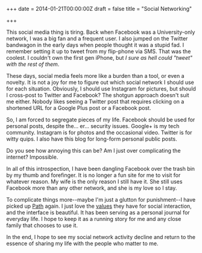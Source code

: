 +++
date = 2014-01-21T00:00:00Z
draft = false
title = "Social Networking"

+++


This social media thing is tiring. Back when Facebook was a University-only network, I was a big fan and a frequent user. I also jumped on the Twitter bandwagon in the early days when people thought it was a stupid fad. I remember setting it up to tweet from my flip-phone via SMS. That was the coolest. I couldn't own the first gen iPhone, but *I sure as hell could "tweet" with the rest of them*.

These days, social media feels more like a burden than a tool, or even a novelty. It is not a joy for me to figure out which social network I should use for each situation. Obviously, I should use Instagram for pictures, but should I cross-post to Twitter and Facebook? The shotgun approach doesn't suit me either. Nobody likes seeing a Twitter post that requires clicking on a shortened URL for a Google Plus post or a Facebook post.

So, I am forced to segregate pieces of my life. Facebook should be used for personal posts, despite the... er... security issues. Google+ is my tech community. Instagram is for photos and the occasional video. Twitter is for witty quips. I also have this blog for long-form personal public posts.

Do you see how annoying this can be? Am I just over complicating the internet? Impossible.

In all of this introspection, I have been dangling Facebook over the trash bin by my thumb and forefinger. It is no longer a fun site for me to visit for whatever reason. My wife is the only reason I still have it. She still uses Facebook more than any other network, and she is my love so I stay.

To complicate things more--maybe I'm just a glutton for punishment--I have picked up [Path](https://path.com/) again. I just love the [values](https://path.com/values) they have for social interaction, and the interface is beautiful. It has been serving as a personal journal for everyday life. I hope to keep it as a running story for me and any close family that chooses to use it.

In the end, I hope to see my social network activity decline and return to the essence of sharing my life with the people who matter to me.
